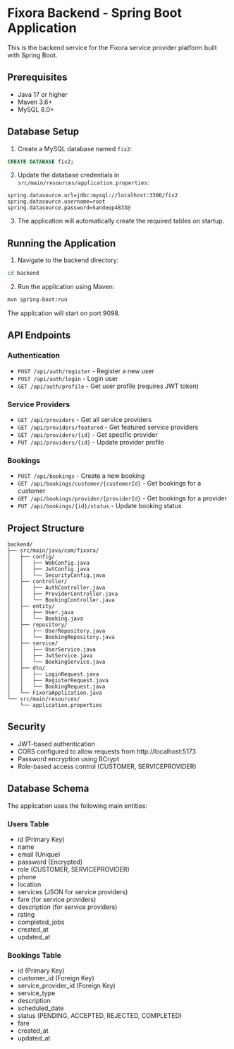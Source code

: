 # Fixora Backend - Spring Boot Application

This is the backend service for the Fixora service provider platform built with Spring Boot.

## Prerequisites

- Java 17 or higher
- Maven 3.6+
- MySQL 8.0+

## Database Setup

1. Create a MySQL database named `fix2`:
```sql
CREATE DATABASE fix2;
```

2. Update the database credentials in `src/main/resources/application.properties`:
```properties
spring.datasource.url=jdbc:mysql://localhost:3306/fix2
spring.datasource.username=root
spring.datasource.password=Sandeep4833@
```

3. The application will automatically create the required tables on startup.

## Running the Application

1. Navigate to the backend directory:
```bash
cd backend
```

2. Run the application using Maven:
```bash
mvn spring-boot:run
```

The application will start on port 9098.

## API Endpoints

### Authentication
- `POST /api/auth/register` - Register a new user
- `POST /api/auth/login` - Login user
- `GET /api/auth/profile` - Get user profile (requires JWT token)

### Service Providers
- `GET /api/providers` - Get all service providers
- `GET /api/providers/featured` - Get featured service providers
- `GET /api/providers/{id}` - Get specific provider
- `PUT /api/providers/{id}` - Update provider profile

### Bookings
- `POST /api/bookings` - Create a new booking
- `GET /api/bookings/customer/{customerId}` - Get bookings for a customer
- `GET /api/bookings/provider/{providerId}` - Get bookings for a provider
- `PUT /api/bookings/{id}/status` - Update booking status

## Project Structure

```
backend/
├── src/main/java/com/fixora/
│   ├── config/
│   │   ├── WebConfig.java
│   │   ├── JwtConfig.java
│   │   └── SecurityConfig.java
│   ├── controller/
│   │   ├── AuthController.java
│   │   ├── ProviderController.java
│   │   └── BookingController.java
│   ├── entity/
│   │   ├── User.java
│   │   └── Booking.java
│   ├── repository/
│   │   ├── UserRepository.java
│   │   └── BookingRepository.java
│   ├── service/
│   │   ├── UserService.java
│   │   ├── JwtService.java
│   │   └── BookingService.java
│   ├── dto/
│   │   ├── LoginRequest.java
│   │   ├── RegisterRequest.java
│   │   └── BookingRequest.java
│   └── FixoraApplication.java
└── src/main/resources/
    └── application.properties
```

## Security

- JWT-based authentication
- CORS configured to allow requests from http://localhost:5173
- Password encryption using BCrypt
- Role-based access control (CUSTOMER, SERVICEPROVIDER)

## Database Schema

The application uses the following main entities:

### Users Table
- id (Primary Key)
- name
- email (Unique)
- password (Encrypted)
- role (CUSTOMER, SERVICEPROVIDER)
- phone
- location
- services (JSON for service providers)
- fare (for service providers)
- description (for service providers)
- rating
- completed_jobs
- created_at
- updated_at

### Bookings Table
- id (Primary Key)
- customer_id (Foreign Key)
- service_provider_id (Foreign Key)
- service_type
- description
- scheduled_date
- status (PENDING, ACCEPTED, REJECTED, COMPLETED)
- fare
- created_at
- updated_at